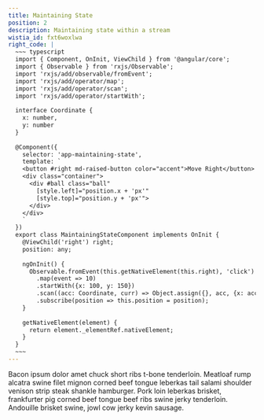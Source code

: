 ```yaml
---
title: Maintaining State
position: 2
description: Maintaining state within a stream
wistia_id: fxt6woxlwa
right_code: |
  ~~~ typescript
  import { Component, OnInit, ViewChild } from '@angular/core';
  import { Observable } from 'rxjs/Observable';
  import 'rxjs/add/observable/fromEvent';
  import 'rxjs/add/operator/map';
  import 'rxjs/add/operator/scan';
  import 'rxjs/add/operator/startWith';
  
  interface Coordinate {
    x: number,
    y: number
  }
  
  @Component({
    selector: 'app-maintaining-state',
    template: `
    <button #right md-raised-button color="accent">Move Right</button>
    <div class="container">
      <div #ball class="ball"
        [style.left]="position.x + 'px'"
        [style.top]="position.y + 'px'">
      </div>
    </div>
    `
  })
  export class MaintainingStateComponent implements OnInit {
    @ViewChild('right') right;
    position: any;
  
    ngOnInit() {
      Observable.fromEvent(this.getNativeElement(this.right), 'click')
        .map(event => 10)
        .startWith({x: 100, y: 150})
        .scan((acc: Coordinate, curr) => Object.assign({}, acc, {x: acc.x + curr}))
        .subscribe(position => this.position = position);
    }
  
    getNativeElement(element) {
      return element._elementRef.nativeElement;
    }
  }
  ~~~
---
```


Bacon ipsum dolor amet chuck short ribs t-bone tenderloin. Meatloaf rump alcatra swine filet mignon corned beef tongue leberkas tail salami shoulder venison strip steak shankle hamburger. Pork loin leberkas brisket, frankfurter pig corned beef tongue beef ribs swine jerky tenderloin. Andouille brisket swine, jowl cow jerky kevin sausage.